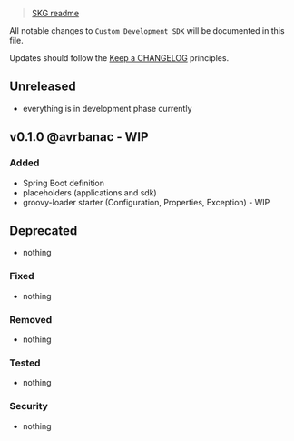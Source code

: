 > [SKG readme](README.md)

All notable changes to `Custom Development SDK` will be documented in this file.

Updates should follow the [Keep a CHANGELOG](http://keepachangelog.com/) principles.

## Unreleased

- everything is in development phase currently

## v0.1.0 @avrbanac - WIP

### Added
- Spring Boot definition
- placeholders (applications and sdk)
- groovy-loader starter (Configuration, Properties, Exception) - WIP

## Deprecated
- nothing

### Fixed
- nothing

### Removed
- nothing

### Tested
- nothing

### Security
- nothing